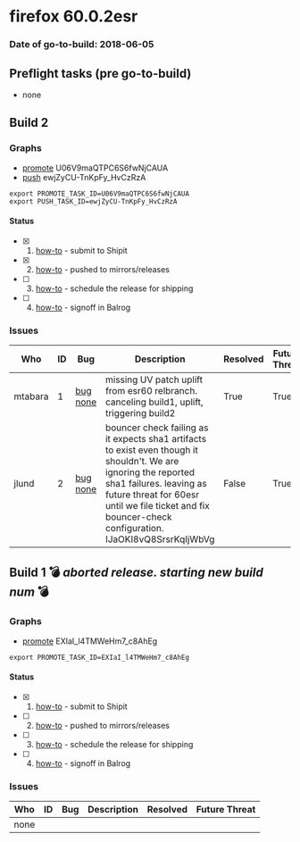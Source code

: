 # firefox 60.0.2esr

### Date of go-to-build: 2018-06-05

## Preflight tasks (pre go-to-build)
- none

## Build 2  

### Graphs
* [promote](https://tools.taskcluster.net/push-inspector/#/U06V9maQTPC6S6fwNjCAUA) U06V9maQTPC6S6fwNjCAUA
* [push](https://tools.taskcluster.net/push-inspector/#/ewjZyCU-TnKpFy_HvCzRzA) ewjZyCU-TnKpFy_HvCzRzA
```
export PROMOTE_TASK_ID=U06V9maQTPC6S6fwNjCAUA
export PUSH_TASK_ID=ewjZyCU-TnKpFy_HvCzRzA
```


#### Status
- [x] 1.  [how-to](https://wiki.mozilla.org/Release:Release_Automation_on_Mercurial:Starting_a_Release#Submit_to_Ship_It)  - submit to Shipit
- [x] 2.  [how-to](https://github.com/mozilla-releng/releasewarrior-2.0/blob/master/docs/release-promotion/desktop/howto.md#push-artifacts-to-releases-directory)  - pushed to mirrors/releases
- [ ] 3.  [how-to](https://github.com/mozilla-releng/releasewarrior-2.0/blob/master/docs/release-promotion/desktop/howto.md#ship-the-release)  - schedule the release for shipping
- [ ] 4.  [how-to](https://github.com/mozilla-releng/releasewarrior-2.0/blob/master/docs/release-promotion/desktop/howto.md#obtain-sign-offs-for-changes)  - signoff in Balrog

### Issues
| Who                 | ID               | Bug                                                                 | Description                | Resolved                | Future Threat                |
| ------------------- | ---------------- | ------------------------------------------------------------------- | -------------------------- | ----------------------- | ---------------------------- |
| mtabara  | 1 | [bug none](https://bugzil.la/none)        | missing UV patch uplift from esr60 relbranch. canceling build1, uplift, triggering build2 | True | True |
| jlund  | 2 | [bug none](https://bugzil.la/none)        | bouncer check failing as it expects sha1 artifacts to exist even though it shouldn't. We are ignoring the reported sha1 failures. leaving as future threat for 60esr until we file ticket and fix bouncer-check configuration. IJaOKI8vQ8SrsrKqIjWbVg | False | True |

## Build 1  :bomb: _aborted release. starting new build num_ :bomb: 

### Graphs
* [promote](https://tools.taskcluster.net/push-inspector/#/EXIaI_l4TMWeHm7_c8AhEg) EXIaI_l4TMWeHm7_c8AhEg
```
export PROMOTE_TASK_ID=EXIaI_l4TMWeHm7_c8AhEg
```


#### Status
- [x] 1.  [how-to](https://wiki.mozilla.org/Release:Release_Automation_on_Mercurial:Starting_a_Release#Submit_to_Ship_It)  - submit to Shipit
- [ ] 2.  [how-to](https://github.com/mozilla-releng/releasewarrior-2.0/blob/master/docs/release-promotion/desktop/howto.md#push-artifacts-to-releases-directory)  - pushed to mirrors/releases
- [ ] 3.  [how-to](https://github.com/mozilla-releng/releasewarrior-2.0/blob/master/docs/release-promotion/desktop/howto.md#ship-the-release)  - schedule the release for shipping
- [ ] 4.  [how-to](https://github.com/mozilla-releng/releasewarrior-2.0/blob/master/docs/release-promotion/desktop/howto.md#obtain-sign-offs-for-changes)  - signoff in Balrog

### Issues
| Who                 | ID               | Bug                                                                 | Description                | Resolved                | Future Threat                |
| ------------------- | ---------------- | ------------------------------------------------------------------- | -------------------------- | ----------------------- | ---------------------------- |
| none | | | | | |

